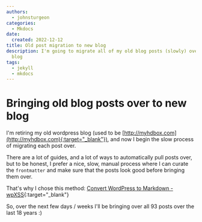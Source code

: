 ```yaml
---
authors:
  - johnsturgeon
categories:
  - Mkdocs
date:
  created: 2022-12-12
title: Old post migration to new blog
description: I'm going to migrate all of my old blog posts (slowly) over to this new
  blog
tags:
  - jekyll
  - mkdocs
---
```


# Bringing old blog posts over to new blog

I'm retiring my old wordpress blog (used to be [http://myhdbox.com](http://myhdbox.com){:target="_blank"}), and now I begin
the slow process of migrating each post over.  

<!-- more -->
There are a lot of guides, and a lot of ways to automatically pull posts over, but to be honest, 
I prefer a nice, slow, manual process where I can curate the `frontmatter` and make sure that the
posts look good before bringing them over.

That's why I chose this method: [Convert WordPress to Markdown - wpXSS](https://wpxss.com/wp-content/convert-wordpress-to-markdown/){:target="_blank"}

So, over the next few days / weeks I'll be bringing over all 93 posts over the last 18 years :)
